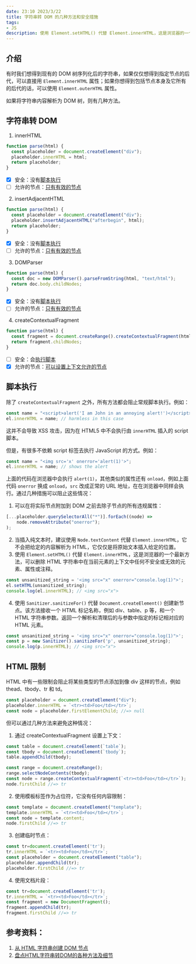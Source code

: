 ```yaml
---
date: 23:10 2023/3/22
title: 字符串转 DOM 的几种方法和安全措施
tags:
- JS
description: 使用 Element.setHTML() 代替 Element.innerHTML，这是浏览器的一个最新方法，可以删除 HTML 字符串中在当前元素的上下文中任何不安全或无效的元素、属性或注释。
---
```

## 介绍
有时我们想得到现有的 DOM 树序列化后的字符串，如果仅仅想得到指定节点的后代，可以直接用 `Element.innerHTML` 属性；如果你想得到包括节点本身及它所有的后代的话，可以使用 `Element.outerHTML` 属性。

如果将字符串内容解析为 DOM 树，则有几种方法。

## 字符串转 DOM
1. innerHTML
```js
function parse(html) {
  const placeholder = document.createElement("div");
  placeholder.innerHTML = html;
  return placeholder;
}
```
- [x] 安全：没有[脚本执行](#scripts)
- [ ] 允许的节点：[只有有效的节点](#html-limits)

2. insertAdjacentHTML
```js
function parse(html) {
  const placeholder = document.createElement("div");
  placeholder.insertAdjacentHTML("afterbegin", html);
  return placeholder;
}
```
- [x] 安全：没有[脚本执行](#scripts)
- [ ] 允许的节点：[只有有效的节点](#html-limits)

3. DOMParser
```js
function parse(html) {
  const doc = new DOMParser().parseFromString(html, "text/html");
  return doc.body.childNodes;
}
```
- [x] 安全：没有[脚本执行](#scripts)
- [ ] 允许的节点：[只有有效的节点](#html-limits)

4. createContextualFragment
```js
function parse(html) {
  const fragment = document.createRange().createContextualFragment(html);
  return fragment.childNodes;
}
```
- [ ] 安全：会[执行脚本](#scripts)
- [x] 允许的节点：[可以设置上下文允许的节点](#html-limits)

## <b id="scripts">脚本执行</b>
除了 `createContextualFragment` 之外，所有方法都会阻止常规脚本执行。例如：
```js
const name = "<script>alert('I am John in an annoying alert!')</script>";
el.innerHTML = name; // harmless in this case
```
这并不会导致 XSS 攻击，因为在 HTML5 中不会执行由 `innerHTML` 插入的 script 脚本。

但是，有很多不依赖 script 标签去执行 JavaScript 的方式。例如：
```js
const name = "<img src='x' onerror='alert(1)'>";
el.innerHTML = name; // shows the alert
```
上面的代码在浏览器中会执行 `alert(1)`，其他类似的属性还有 `onload`，例如上面代码 `onerror` 换成 `onload`，`src` 改成正常的 URL 地址，在在浏览器中同样会执行。通过几种措施可以阻止这些情况：
1. 可以在将实际节点附加到 DOM 之前去除子节点的所有违规属性：
```js
[...placeholder.querySelectorAll("*")].forEach((node) =>
    node.removeAttribute("onerror");
);
```
2. 当插入纯文本时，建议使用 `Node.textContent` 代替 `Element.innerHTML`，它不会把给定的内容解析为 HTML，它仅仅是将原始文本插入给定的位置。
3. 使用 `Element.setHTML()` 代替 `Element.innerHTML`，这是浏览器的一个最新方法，可以删除 HTML 字符串中在当前元素的上下文中任何不安全或无效的元素、属性或注释。
```js
const unsanitized_string = '<img src="x" onerror="console.log(1)">';
el.setHTML(unsanitized_string);
console.log(el.innerHTML); // <img src="x">
```
4. 使用 `Sanitizer.sanitizeFor()` 代替 `Document.createElement()` 创建新节点。该方法接收一个 HTML 标记名称，例如 div、table、p 等，和一个 HTML 字符串参数。返回一个解析和清理后的与参数中指定的标记相对应的 HTML 元素。
```js
const unsanitized_string = '<img src="x" onerror="console.log(1)">';
const p = new Sanitizer().sanitizeFor('p', unsanitized_string); 
console.log(p.innerHTML); // <img src="x">
```

## <b id="html-limits">HTML 限制</b>
HTML 中有一些限制会阻止将某些类型的节点添加到像 div 这样的节点，例如 thead、tbody、tr 和 td。
```js
const placeholder = document.createElement("div");
placeholder.innerHTML = `<tr><td>Foo</td></tr>`;
const node = placeholder.firstElementChild; //=> null
```

但可以通过几种方法来避免这种情况：
1. 通过 createContextualFragment 设置上下文：
```js
const table = document.createElement(`table`);
const tbody = document.createElement(`tbody`);
table.appendChild(tbody);

const range = document.createRange();
range.selectNodeContents(tbody);
const node = range.createContextualFragment(`<tr><td>Foo</td></tr>`);
node.firstChild //=> tr
```
2. 使用模板标签作为占位符，它没有任何内容限制：
```js
const template = document.createElement("template");
template.innerHTML = `<tr><td>Foo</td></tr>`;
const node = template.content;
node.firstChild //=> tr
```
3. 创建临时节点：
```js
const tr=document.createElement('tr');
tr.innerHTML = `<tr><td>Foo</td></tr>`;
const placeholder = document.createElement("table");
placeholder.appendChild(tr);
placeholder.firstChild //=> tr
```
4. 使用文档片段：
```js
const tr=document.createElement('tr');
tr.innerHTML = `<tr><td>Foo</td></tr>`;
const fragment = new DocumentFragment();
fragment.appendChild(tr);
fragment.firstChild //=> tr
```

## 参考资料：
1. [从 HTML 字符串创建 DOM 节点](https://grrr.tech/posts/create-dom-node-from-html-string/)
2. [盘点HTML字符串转DOM的各种方法及细节](https://www.zhangxinxu.com/wordpress/2021/02/html-string-dom/)